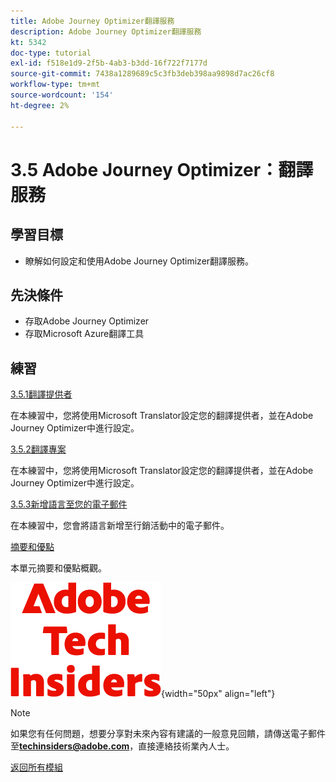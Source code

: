 ```yaml
---
title: Adobe Journey Optimizer翻譯服務
description: Adobe Journey Optimizer翻譯服務
kt: 5342
doc-type: tutorial
exl-id: f518e1d9-2f5b-4ab3-b3dd-16f722f7177d
source-git-commit: 7438a1289689c5c3fb3deb398aa9898d7ac26cf8
workflow-type: tm+mt
source-wordcount: '154'
ht-degree: 2%

---
```


# 3.5 Adobe Journey Optimizer：翻譯服務

## 學習目標

- 瞭解如何設定和使用Adobe Journey Optimizer翻譯服務。

## 先決條件

- 存取Adobe Journey Optimizer
- 存取Microsoft Azure翻譯工具

## 練習

[3.5.1翻譯提供者](./ex1.md)

在本練習中，您將使用Microsoft Translator設定您的翻譯提供者，並在Adobe Journey Optimizer中進行設定。

[3.5.2翻譯專案](./ex2.md)

在本練習中，您將使用Microsoft Translator設定您的翻譯提供者，並在Adobe Journey Optimizer中進行設定。

[3.5.3新增語言至您的電子郵件](./ex3.md)

在本練習中，您會將語言新增至行銷活動中的電子郵件。

[摘要和優點](./summary.md)

本單元摘要和優點概觀。

![技術內部人士](./../../../assets/images/techinsiders.png){width="50px" align="left"}

>[!NOTE]
>
>如果您有任何問題，想要分享對未來內容有建議的一般意見回饋，請傳送電子郵件至&#x200B;**techinsiders@adobe.com**，直接連絡技術業內人士。

[返回所有模組](../../../overview.md)

